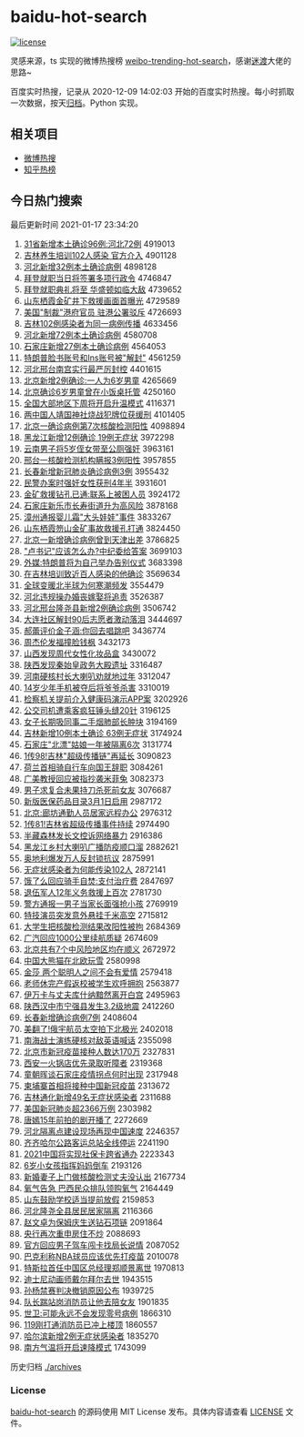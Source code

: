 # baidu-hot-search

[![license](https://img.shields.io/github/license/Arrackisarookie/baidu-hot-search)](https://github.com/Arrackisarookie/baidu-hot-search/blob/master/LICENSE)

灵感来源，ts 实现的微博热搜榜 [weibo-trending-hot-search](https://github.com/justjavac/weibo-trending-hot-search)，感谢[迷渡](https://github.com/justjavac)大佬的思路~

百度实时热搜，记录从 2020-12-09 14:02:03 开始的百度实时热搜。每小时抓取一次数据，按天[归档](./archives)。Python 实现。

## 相关项目
+ [微博热搜](https://github.com/Arrackisarookie/weibo-hot-search)
+ [知乎热榜](https://github.com/Arrackisarookie/zhihu-top-search)

## 今日热门搜索

<!-- Rank Begin -->

最后更新时间 2021-01-17 23:34:20

1. [31省新增本土确诊96例:河北72例](http://www.baidu.com/baidu?cl=3&tn=SE_baiduhomet8_jmjb7mjw&rsv_dl=fyb_top&fr=top1000&wd=31%CA%A1%D0%C2%D4%F6%B1%BE%CD%C1%C8%B7%D5%EF96%C0%FD%3A%BA%D3%B1%B172%C0%FD) 4919013
1. [吉林养生培训102人感染 官方介入](http://www.baidu.com/baidu?cl=3&tn=SE_baiduhomet8_jmjb7mjw&rsv_dl=fyb_top&fr=top1000&wd=%BC%AA%C1%D6%D1%F8%C9%FA%C5%E0%D1%B5102%C8%CB%B8%D0%C8%BE%20%B9%D9%B7%BD%BD%E9%C8%EB) 4901128
1. [河北新增32例本土确诊病例](http://www.baidu.com/baidu?cl=3&tn=SE_baiduhomet8_jmjb7mjw&rsv_dl=fyb_top&fr=top1000&wd=%BA%D3%B1%B1%D0%C2%D4%F632%C0%FD%B1%BE%CD%C1%C8%B7%D5%EF%B2%A1%C0%FD) 4898128
1. [拜登就职当日将签署多项行政令](http://www.baidu.com/baidu?cl=3&tn=SE_baiduhomet8_jmjb7mjw&rsv_dl=fyb_top&fr=top1000&wd=%B0%DD%B5%C7%BE%CD%D6%B0%B5%B1%C8%D5%BD%AB%C7%A9%CA%F0%B6%E0%CF%EE%D0%D0%D5%FE%C1%EE) 4746847
1. [拜登就职典礼将至 华盛顿如临大敌](http://www.baidu.com/baidu?cl=3&tn=SE_baiduhomet8_jmjb7mjw&rsv_dl=fyb_top&fr=top1000&wd=%B0%DD%B5%C7%BE%CD%D6%B0%B5%E4%C0%F1%BD%AB%D6%C1%20%BB%AA%CA%A2%B6%D9%C8%E7%C1%D9%B4%F3%B5%D0) 4739652
1. [山东栖霞金矿井下救援画面首曝光](http://www.baidu.com/baidu?cl=3&tn=SE_baiduhomet8_jmjb7mjw&rsv_dl=fyb_top&fr=top1000&wd=%C9%BD%B6%AB%C6%DC%CF%BC%BD%F0%BF%F3%BE%AE%CF%C2%BE%C8%D4%AE%BB%AD%C3%E6%CA%D7%C6%D8%B9%E2) 4729589
1. [美国"制裁"港府官员 驻港公署驳斥](http://www.baidu.com/baidu?cl=3&tn=SE_baiduhomet8_jmjb7mjw&rsv_dl=fyb_top&fr=top1000&wd=%C3%C0%B9%FA%22%D6%C6%B2%C3%22%B8%DB%B8%AE%B9%D9%D4%B1%20%D7%A4%B8%DB%B9%AB%CA%F0%B2%B5%B3%E2) 4726693
1. [吉林102例感染者为同一病例传播](http://www.baidu.com/baidu?cl=3&tn=SE_baiduhomet8_jmjb7mjw&rsv_dl=fyb_top&fr=top1000&wd=%BC%AA%C1%D6102%C0%FD%B8%D0%C8%BE%D5%DF%CE%AA%CD%AC%D2%BB%B2%A1%C0%FD%B4%AB%B2%A5) 4633456
1. [河北新增72例本土确诊病例](http://www.baidu.com/baidu?cl=3&tn=SE_baiduhomet8_jmjb7mjw&rsv_dl=fyb_top&fr=top1000&wd=%BA%D3%B1%B1%D0%C2%D4%F672%C0%FD%B1%BE%CD%C1%C8%B7%D5%EF%B2%A1%C0%FD) 4580708
1. [石家庄新增27例本土确诊病例](http://www.baidu.com/baidu?cl=3&tn=SE_baiduhomet8_jmjb7mjw&rsv_dl=fyb_top&fr=top1000&wd=%CA%AF%BC%D2%D7%AF%D0%C2%D4%F627%C0%FD%B1%BE%CD%C1%C8%B7%D5%EF%B2%A1%C0%FD) 4564053
1. [特朗普脸书账号和Ins账号被"解封"](http://www.baidu.com/baidu?cl=3&tn=SE_baiduhomet8_jmjb7mjw&rsv_dl=fyb_top&fr=top1000&wd=%CC%D8%C0%CA%C6%D5%C1%B3%CA%E9%D5%CB%BA%C5%BA%CDIns%D5%CB%BA%C5%B1%BB%22%BD%E2%B7%E2%22) 4561259
1. [河北邢台南宫实行最严厉封控](http://www.baidu.com/baidu?cl=3&tn=SE_baiduhomet8_jmjb7mjw&rsv_dl=fyb_top&fr=top1000&wd=%BA%D3%B1%B1%D0%CF%CC%A8%C4%CF%B9%AC%CA%B5%D0%D0%D7%EE%D1%CF%C0%F7%B7%E2%BF%D8) 4401615
1. [北京新增2例确诊:一人为6岁男童](http://www.baidu.com/baidu?cl=3&tn=SE_baiduhomet8_jmjb7mjw&rsv_dl=fyb_top&fr=top1000&wd=%B1%B1%BE%A9%D0%C2%D4%F62%C0%FD%C8%B7%D5%EF%3A%D2%BB%C8%CB%CE%AA6%CB%EA%C4%D0%CD%AF) 4265669
1. [北京确诊6岁男童曾在小饭桌托管](http://www.baidu.com/baidu?cl=3&tn=SE_baiduhomet8_jmjb7mjw&rsv_dl=fyb_top&fr=top1000&wd=%B1%B1%BE%A9%C8%B7%D5%EF6%CB%EA%C4%D0%CD%AF%D4%F8%D4%DA%D0%A1%B7%B9%D7%C0%CD%D0%B9%DC) 4250160
1. [全国大部地区下周将开启升温模式](http://www.baidu.com/baidu?cl=3&tn=SE_baiduhomet8_jmjb7mjw&rsv_dl=fyb_top&fr=top1000&wd=%C8%AB%B9%FA%B4%F3%B2%BF%B5%D8%C7%F8%CF%C2%D6%DC%BD%AB%BF%AA%C6%F4%C9%FD%CE%C2%C4%A3%CA%BD) 4116371
1. [两中国人靖国神社烧战犯牌位获缓刑](http://www.baidu.com/baidu?cl=3&tn=SE_baiduhomet8_jmjb7mjw&rsv_dl=fyb_top&fr=top1000&wd=%C1%BD%D6%D0%B9%FA%C8%CB%BE%B8%B9%FA%C9%F1%C9%E7%C9%D5%D5%BD%B7%B8%C5%C6%CE%BB%BB%F1%BB%BA%D0%CC) 4101405
1. [北京一确诊病例第7次核酸检测阳性](http://www.baidu.com/baidu?cl=3&tn=SE_baiduhomet8_jmjb7mjw&rsv_dl=fyb_top&fr=top1000&wd=%B1%B1%BE%A9%D2%BB%C8%B7%D5%EF%B2%A1%C0%FD%B5%DA7%B4%CE%BA%CB%CB%E1%BC%EC%B2%E2%D1%F4%D0%D4) 4098894
1. [黑龙江新增12例确诊 19例无症状](http://www.baidu.com/baidu?cl=3&tn=SE_baiduhomet8_jmjb7mjw&rsv_dl=fyb_top&fr=top1000&wd=%BA%DA%C1%FA%BD%AD%D0%C2%D4%F612%C0%FD%C8%B7%D5%EF%2019%C0%FD%CE%DE%D6%A2%D7%B4) 3972298
1. [云南男子将5岁侄女带至公厕强奸](http://www.baidu.com/baidu?cl=3&tn=SE_baiduhomet8_jmjb7mjw&rsv_dl=fyb_top&fr=top1000&wd=%D4%C6%C4%CF%C4%D0%D7%D3%BD%AB5%CB%EA%D6%B6%C5%AE%B4%F8%D6%C1%B9%AB%B2%DE%C7%BF%BC%E9) 3963161
1. [邢台一核酸检测机构瞒报3例阳性](http://www.baidu.com/baidu?cl=3&tn=SE_baiduhomet8_jmjb7mjw&rsv_dl=fyb_top&fr=top1000&wd=%D0%CF%CC%A8%D2%BB%BA%CB%CB%E1%BC%EC%B2%E2%BB%FA%B9%B9%C2%F7%B1%A83%C0%FD%D1%F4%D0%D4) 3957855
1. [长春新增新冠肺炎确诊病例3例](http://www.baidu.com/baidu?cl=3&tn=SE_baiduhomet8_jmjb7mjw&rsv_dl=fyb_top&fr=top1000&wd=%B3%A4%B4%BA%D0%C2%D4%F6%D0%C2%B9%DA%B7%CE%D1%D7%C8%B7%D5%EF%B2%A1%C0%FD3%C0%FD) 3955432
1. [民警办案时强奸女性获刑4年半](http://www.baidu.com/baidu?cl=3&tn=SE_baiduhomet8_jmjb7mjw&rsv_dl=fyb_top&fr=top1000&wd=%C3%F1%BE%AF%B0%EC%B0%B8%CA%B1%C7%BF%BC%E9%C5%AE%D0%D4%BB%F1%D0%CC4%C4%EA%B0%EB) 3931601
1. [金矿救援钻孔已通:联系上被困人员](http://www.baidu.com/baidu?cl=3&tn=SE_baiduhomet8_jmjb7mjw&rsv_dl=fyb_top&fr=top1000&wd=%BD%F0%BF%F3%BE%C8%D4%AE%D7%EA%BF%D7%D2%D1%CD%A8%3A%C1%AA%CF%B5%C9%CF%B1%BB%C0%A7%C8%CB%D4%B1) 3924172
1. [石家庄新乐市长寿街道升为高风险](http://www.baidu.com/baidu?cl=3&tn=SE_baiduhomet8_jmjb7mjw&rsv_dl=fyb_top&fr=top1000&wd=%CA%AF%BC%D2%D7%AF%D0%C2%C0%D6%CA%D0%B3%A4%CA%D9%BD%D6%B5%C0%C9%FD%CE%AA%B8%DF%B7%E7%CF%D5) 3878168
1. [漳州通报婴儿霜"大头娃娃"事件](http://www.baidu.com/baidu?cl=3&tn=SE_baiduhomet8_jmjb7mjw&rsv_dl=fyb_top&fr=top1000&wd=%D5%C4%D6%DD%CD%A8%B1%A8%D3%A4%B6%F9%CB%AA%22%B4%F3%CD%B7%CD%DE%CD%DE%22%CA%C2%BC%FE) 3833267
1. [山东栖霞笏山金矿事故救援孔打通](http://www.baidu.com/baidu?cl=3&tn=SE_baiduhomet8_jmjb7mjw&rsv_dl=fyb_top&fr=top1000&wd=%C9%BD%B6%AB%C6%DC%CF%BC%F3%CB%C9%BD%BD%F0%BF%F3%CA%C2%B9%CA%BE%C8%D4%AE%BF%D7%B4%F2%CD%A8) 3824450
1. [北京一新增确诊病例曾到天津出差](http://www.baidu.com/baidu?cl=3&tn=SE_baiduhomet8_jmjb7mjw&rsv_dl=fyb_top&fr=top1000&wd=%B1%B1%BE%A9%D2%BB%D0%C2%D4%F6%C8%B7%D5%EF%B2%A1%C0%FD%D4%F8%B5%BD%CC%EC%BD%F2%B3%F6%B2%EE) 3786825
1. ["卢书记"应该怎么办?中纪委给答案](http://www.baidu.com/baidu?cl=3&tn=SE_baiduhomet8_jmjb7mjw&rsv_dl=fyb_top&fr=top1000&wd=%22%C2%AC%CA%E9%BC%C7%22%D3%A6%B8%C3%D4%F5%C3%B4%B0%EC%3F%D6%D0%BC%CD%CE%AF%B8%F8%B4%F0%B0%B8) 3699103
1. [外媒:特朗普将为自己举办告别仪式](http://www.baidu.com/baidu?cl=3&tn=SE_baiduhomet8_jmjb7mjw&rsv_dl=fyb_top&fr=top1000&wd=%CD%E2%C3%BD%3A%CC%D8%C0%CA%C6%D5%BD%AB%CE%AA%D7%D4%BC%BA%BE%D9%B0%EC%B8%E6%B1%F0%D2%C7%CA%BD) 3683398
1. [在吉林培训致近百人感染的他确诊](http://www.baidu.com/baidu?cl=3&tn=SE_baiduhomet8_jmjb7mjw&rsv_dl=fyb_top&fr=top1000&wd=%D4%DA%BC%AA%C1%D6%C5%E0%D1%B5%D6%C2%BD%FC%B0%D9%C8%CB%B8%D0%C8%BE%B5%C4%CB%FB%C8%B7%D5%EF) 3569634
1. [全球变暖北半球为何寒潮频发](http://www.baidu.com/baidu?cl=3&tn=SE_baiduhomet8_jmjb7mjw&rsv_dl=fyb_top&fr=top1000&wd=%C8%AB%C7%F2%B1%E4%C5%AF%B1%B1%B0%EB%C7%F2%CE%AA%BA%CE%BA%AE%B3%B1%C6%B5%B7%A2) 3554479
1. [河北违规操办婚丧嫁娶将追责](http://www.baidu.com/baidu?cl=3&tn=SE_baiduhomet8_jmjb7mjw&rsv_dl=fyb_top&fr=top1000&wd=%BA%D3%B1%B1%CE%A5%B9%E6%B2%D9%B0%EC%BB%E9%C9%A5%BC%DE%C8%A2%BD%AB%D7%B7%D4%F0) 3526387
1. [河北邢台隆尧县新增2例确诊病例](http://www.baidu.com/baidu?cl=3&tn=SE_baiduhomet8_jmjb7mjw&rsv_dl=fyb_top&fr=top1000&wd=%BA%D3%B1%B1%D0%CF%CC%A8%C2%A1%D2%A2%CF%D8%D0%C2%D4%F62%C0%FD%C8%B7%D5%EF%B2%A1%C0%FD) 3506742
1. [大连社区解封90后志愿者激动落泪](http://www.baidu.com/baidu?cl=3&tn=SE_baiduhomet8_jmjb7mjw&rsv_dl=fyb_top&fr=top1000&wd=%B4%F3%C1%AC%C9%E7%C7%F8%BD%E2%B7%E290%BA%F3%D6%BE%D4%B8%D5%DF%BC%A4%B6%AF%C2%E4%C0%E1) 3444697
1. [郝蕾评价金子涵:你回去唱跳吧](http://www.baidu.com/baidu?cl=3&tn=SE_baiduhomet8_jmjb7mjw&rsv_dl=fyb_top&fr=top1000&wd=%BA%C2%C0%D9%C6%C0%BC%DB%BD%F0%D7%D3%BA%AD%3A%C4%E3%BB%D8%C8%A5%B3%AA%CC%F8%B0%C9) 3436774
1. [周杰伦发福撞脸钱枫](http://www.baidu.com/baidu?cl=3&tn=SE_baiduhomet8_jmjb7mjw&rsv_dl=fyb_top&fr=top1000&wd=%D6%DC%BD%DC%C2%D7%B7%A2%B8%A3%D7%B2%C1%B3%C7%AE%B7%E3) 3432173
1. [山西发现周代女性化妆品盒](http://www.baidu.com/baidu?cl=3&tn=SE_baiduhomet8_jmjb7mjw&rsv_dl=fyb_top&fr=top1000&wd=%C9%BD%CE%F7%B7%A2%CF%D6%D6%DC%B4%FA%C5%AE%D0%D4%BB%AF%D7%B1%C6%B7%BA%D0) 3430072
1. [陕西发现秦始皇政务大殿遗址](http://www.baidu.com/baidu?cl=3&tn=SE_baiduhomet8_jmjb7mjw&rsv_dl=fyb_top&fr=top1000&wd=%C9%C2%CE%F7%B7%A2%CF%D6%C7%D8%CA%BC%BB%CA%D5%FE%CE%F1%B4%F3%B5%EE%D2%C5%D6%B7) 3316487
1. [河南硬核村长大喇叭劝就地过年](http://www.baidu.com/baidu?cl=3&tn=SE_baiduhomet8_jmjb7mjw&rsv_dl=fyb_top&fr=top1000&wd=%BA%D3%C4%CF%D3%B2%BA%CB%B4%E5%B3%A4%B4%F3%C0%AE%B0%C8%C8%B0%BE%CD%B5%D8%B9%FD%C4%EA) 3312047
1. [14岁少年手机被夺后将爷爷杀害](http://www.baidu.com/baidu?cl=3&tn=SE_baiduhomet8_jmjb7mjw&rsv_dl=fyb_top&fr=top1000&wd=14%CB%EA%C9%D9%C4%EA%CA%D6%BB%FA%B1%BB%B6%E1%BA%F3%BD%AB%D2%AF%D2%AF%C9%B1%BA%A6) 3310019
1. [检察机关提前介入健康码演示APP案](http://www.baidu.com/baidu?cl=3&tn=SE_baiduhomet8_jmjb7mjw&rsv_dl=fyb_top&fr=top1000&wd=%BC%EC%B2%EC%BB%FA%B9%D8%CC%E1%C7%B0%BD%E9%C8%EB%BD%A1%BF%B5%C2%EB%D1%DD%CA%BEAPP%B0%B8) 3202926
1. [公交司机遭乘客疯狂锤头缝20针](http://www.baidu.com/baidu?cl=3&tn=SE_baiduhomet8_jmjb7mjw&rsv_dl=fyb_top&fr=top1000&wd=%B9%AB%BD%BB%CB%BE%BB%FA%D4%E2%B3%CB%BF%CD%B7%E8%BF%F1%B4%B8%CD%B7%B7%EC20%D5%EB) 3196125
1. [女子长期吸同事二手烟肺部长肿块](http://www.baidu.com/baidu?cl=3&tn=SE_baiduhomet8_jmjb7mjw&rsv_dl=fyb_top&fr=top1000&wd=%C5%AE%D7%D3%B3%A4%C6%DA%CE%FC%CD%AC%CA%C2%B6%FE%CA%D6%D1%CC%B7%CE%B2%BF%B3%A4%D6%D7%BF%E9) 3194169
1. [吉林新增10例本土确诊 63例无症状](http://www.baidu.com/baidu?cl=3&tn=SE_baiduhomet8_jmjb7mjw&rsv_dl=fyb_top&fr=top1000&wd=%BC%AA%C1%D6%D0%C2%D4%F610%C0%FD%B1%BE%CD%C1%C8%B7%D5%EF%2063%C0%FD%CE%DE%D6%A2%D7%B4) 3174924
1. [石家庄"北漂"姑娘一年被隔离6次](http://www.baidu.com/baidu?cl=3&tn=SE_baiduhomet8_jmjb7mjw&rsv_dl=fyb_top&fr=top1000&wd=%CA%AF%BC%D2%D7%AF%22%B1%B1%C6%AF%22%B9%C3%C4%EF%D2%BB%C4%EA%B1%BB%B8%F4%C0%EB6%B4%CE) 3131774
1. [1传98!吉林"超级传播链"再延长](http://www.baidu.com/baidu?cl=3&tn=SE_baiduhomet8_jmjb7mjw&rsv_dl=fyb_top&fr=top1000&wd=1%B4%AB98%21%BC%AA%C1%D6%22%B3%AC%BC%B6%B4%AB%B2%A5%C1%B4%22%D4%D9%D1%D3%B3%A4) 3090823
1. [荷兰首相骑自行车向国王辞职](http://www.baidu.com/baidu?cl=3&tn=SE_baiduhomet8_jmjb7mjw&rsv_dl=fyb_top&fr=top1000&wd=%BA%C9%C0%BC%CA%D7%CF%E0%C6%EF%D7%D4%D0%D0%B3%B5%CF%F2%B9%FA%CD%F5%B4%C7%D6%B0) 3084261
1. [广美教授回应被指抄袭米菲兔](http://www.baidu.com/baidu?cl=3&tn=SE_baiduhomet8_jmjb7mjw&rsv_dl=fyb_top&fr=top1000&wd=%B9%E3%C3%C0%BD%CC%CA%DA%BB%D8%D3%A6%B1%BB%D6%B8%B3%AD%CF%AE%C3%D7%B7%C6%CD%C3) 3082373
1. [男子求复合未果持刀杀死前女友](http://www.baidu.com/baidu?cl=3&tn=SE_baiduhomet8_jmjb7mjw&rsv_dl=fyb_top&fr=top1000&wd=%C4%D0%D7%D3%C7%F3%B8%B4%BA%CF%CE%B4%B9%FB%B3%D6%B5%B6%C9%B1%CB%C0%C7%B0%C5%AE%D3%D1) 3076687
1. [新版医保药品目录3月1日启用](http://www.baidu.com/baidu?cl=3&tn=SE_baiduhomet8_jmjb7mjw&rsv_dl=fyb_top&fr=top1000&wd=%D0%C2%B0%E6%D2%BD%B1%A3%D2%A9%C6%B7%C4%BF%C2%BC3%D4%C21%C8%D5%C6%F4%D3%C3) 2987172
1. [北京:廊坊通勤人员居家远程办公](http://www.baidu.com/baidu?cl=3&tn=SE_baiduhomet8_jmjb7mjw&rsv_dl=fyb_top&fr=top1000&wd=%B1%B1%BE%A9%3A%C0%C8%B7%BB%CD%A8%C7%DA%C8%CB%D4%B1%BE%D3%BC%D2%D4%B6%B3%CC%B0%EC%B9%AB) 2976312
1. [1传81!吉林省超级传播事件持续](http://www.baidu.com/baidu?cl=3&tn=SE_baiduhomet8_jmjb7mjw&rsv_dl=fyb_top&fr=top1000&wd=1%B4%AB81%21%BC%AA%C1%D6%CA%A1%B3%AC%BC%B6%B4%AB%B2%A5%CA%C2%BC%FE%B3%D6%D0%F8) 2974490
1. [半藏森林发长文控诉网络暴力](http://www.baidu.com/baidu?cl=3&tn=SE_baiduhomet8_jmjb7mjw&rsv_dl=fyb_top&fr=top1000&wd=%B0%EB%B2%D8%C9%AD%C1%D6%B7%A2%B3%A4%CE%C4%BF%D8%CB%DF%CD%F8%C2%E7%B1%A9%C1%A6) 2916386
1. [黑龙江乡村大喇叭广播防疫顺口溜](http://www.baidu.com/baidu?cl=3&tn=SE_baiduhomet8_jmjb7mjw&rsv_dl=fyb_top&fr=top1000&wd=%BA%DA%C1%FA%BD%AD%CF%E7%B4%E5%B4%F3%C0%AE%B0%C8%B9%E3%B2%A5%B7%C0%D2%DF%CB%B3%BF%DA%C1%EF) 2882621
1. [奥地利爆发万人反封锁抗议](http://www.baidu.com/baidu?cl=3&tn=SE_baiduhomet8_jmjb7mjw&rsv_dl=fyb_top&fr=top1000&wd=%B0%C2%B5%D8%C0%FB%B1%AC%B7%A2%CD%F2%C8%CB%B7%B4%B7%E2%CB%F8%BF%B9%D2%E9) 2875991
1. [无症状感染者为何能传染102人](http://www.baidu.com/baidu?cl=3&tn=SE_baiduhomet8_jmjb7mjw&rsv_dl=fyb_top&fr=top1000&wd=%CE%DE%D6%A2%D7%B4%B8%D0%C8%BE%D5%DF%CE%AA%BA%CE%C4%DC%B4%AB%C8%BE102%C8%CB) 2872141
1. [饿了么回应骑手自焚:支付治疗费](http://www.baidu.com/baidu?cl=3&tn=SE_baiduhomet8_jmjb7mjw&rsv_dl=fyb_top&fr=top1000&wd=%B6%F6%C1%CB%C3%B4%BB%D8%D3%A6%C6%EF%CA%D6%D7%D4%B7%D9%3A%D6%A7%B8%B6%D6%CE%C1%C6%B7%D1) 2847697
1. [退伍军人12年义务救援上百次](http://www.baidu.com/baidu?cl=3&tn=SE_baiduhomet8_jmjb7mjw&rsv_dl=fyb_top&fr=top1000&wd=%CD%CB%CE%E9%BE%FC%C8%CB12%C4%EA%D2%E5%CE%F1%BE%C8%D4%AE%C9%CF%B0%D9%B4%CE) 2781730
1. [警方通报一男子当家长面强抢小孩](http://www.baidu.com/baidu?cl=3&tn=SE_baiduhomet8_jmjb7mjw&rsv_dl=fyb_top&fr=top1000&wd=%BE%AF%B7%BD%CD%A8%B1%A8%D2%BB%C4%D0%D7%D3%B5%B1%BC%D2%B3%A4%C3%E6%C7%BF%C7%C0%D0%A1%BA%A2) 2769919
1. [特技演员突发意外悬挂千米高空](http://www.baidu.com/baidu?cl=3&tn=SE_baiduhomet8_jmjb7mjw&rsv_dl=fyb_top&fr=top1000&wd=%CC%D8%BC%BC%D1%DD%D4%B1%CD%BB%B7%A2%D2%E2%CD%E2%D0%FC%B9%D2%C7%A7%C3%D7%B8%DF%BF%D5) 2715812
1. [大学生把核酸检测结果改阳性被拘](http://www.baidu.com/baidu?cl=3&tn=SE_baiduhomet8_jmjb7mjw&rsv_dl=fyb_top&fr=top1000&wd=%B4%F3%D1%A7%C9%FA%B0%D1%BA%CB%CB%E1%BC%EC%B2%E2%BD%E1%B9%FB%B8%C4%D1%F4%D0%D4%B1%BB%BE%D0) 2684369
1. [广汽回应1000公里续航质疑](http://www.baidu.com/baidu?cl=3&tn=SE_baiduhomet8_jmjb7mjw&rsv_dl=fyb_top&fr=top1000&wd=%B9%E3%C6%FB%BB%D8%D3%A61000%B9%AB%C0%EF%D0%F8%BA%BD%D6%CA%D2%C9) 2674609
1. [北京共有7个中风险地区均在顺义](http://www.baidu.com/baidu?cl=3&tn=SE_baiduhomet8_jmjb7mjw&rsv_dl=fyb_top&fr=top1000&wd=%B1%B1%BE%A9%B9%B2%D3%D07%B8%F6%D6%D0%B7%E7%CF%D5%B5%D8%C7%F8%BE%F9%D4%DA%CB%B3%D2%E5) 2672972
1. [中国大熊猫在北欧玩雪](http://www.baidu.com/baidu?cl=3&tn=SE_baiduhomet8_jmjb7mjw&rsv_dl=fyb_top&fr=top1000&wd=%D6%D0%B9%FA%B4%F3%D0%DC%C3%A8%D4%DA%B1%B1%C5%B7%CD%E6%D1%A9) 2580998
1. [金莎 两个聪明人之间不会有爱情](http://www.baidu.com/baidu?cl=3&tn=SE_baiduhomet8_jmjb7mjw&rsv_dl=fyb_top&fr=top1000&wd=%BD%F0%C9%AF%20%C1%BD%B8%F6%B4%CF%C3%F7%C8%CB%D6%AE%BC%E4%B2%BB%BB%E1%D3%D0%B0%AE%C7%E9) 2579418
1. [老师休完产假返校被学生欢呼拥抱](http://www.baidu.com/baidu?cl=3&tn=SE_baiduhomet8_jmjb7mjw&rsv_dl=fyb_top&fr=top1000&wd=%C0%CF%CA%A6%D0%DD%CD%EA%B2%FA%BC%D9%B7%B5%D0%A3%B1%BB%D1%A7%C9%FA%BB%B6%BA%F4%D3%B5%B1%A7) 2563877
1. [伊万卡与丈夫库什纳黯然离开白宫](http://www.baidu.com/baidu?cl=3&tn=SE_baiduhomet8_jmjb7mjw&rsv_dl=fyb_top&fr=top1000&wd=%D2%C1%CD%F2%BF%A8%D3%EB%D5%C9%B7%F2%BF%E2%CA%B2%C4%C9%F7%F6%C8%BB%C0%EB%BF%AA%B0%D7%B9%AC) 2495963
1. [陕西汉中市宁强县发生3.2级地震](http://www.baidu.com/baidu?cl=3&tn=SE_baiduhomet8_jmjb7mjw&rsv_dl=fyb_top&fr=top1000&wd=%C9%C2%CE%F7%BA%BA%D6%D0%CA%D0%C4%FE%C7%BF%CF%D8%B7%A2%C9%FA3.2%BC%B6%B5%D8%D5%F0) 2412260
1. [长春新增确诊病例7例](http://www.baidu.com/baidu?cl=3&tn=SE_baiduhomet8_jmjb7mjw&rsv_dl=fyb_top&fr=top1000&wd=%B3%A4%B4%BA%D0%C2%D4%F6%C8%B7%D5%EF%B2%A1%C0%FD7%C0%FD) 2408604
1. [美翻了!俄宇航员太空拍下北极光](http://www.baidu.com/baidu?cl=3&tn=SE_baiduhomet8_jmjb7mjw&rsv_dl=fyb_top&fr=top1000&wd=%C3%C0%B7%AD%C1%CB%21%B6%ED%D3%EE%BA%BD%D4%B1%CC%AB%BF%D5%C5%C4%CF%C2%B1%B1%BC%AB%B9%E2) 2402018
1. [南海战士演练硬核对敌英语喊话](http://www.baidu.com/baidu?cl=3&tn=SE_baiduhomet8_jmjb7mjw&rsv_dl=fyb_top&fr=top1000&wd=%C4%CF%BA%A3%D5%BD%CA%BF%D1%DD%C1%B7%D3%B2%BA%CB%B6%D4%B5%D0%D3%A2%D3%EF%BA%B0%BB%B0) 2355098
1. [北京市新冠疫苗接种人数达170万](http://www.baidu.com/baidu?cl=3&tn=SE_baiduhomet8_jmjb7mjw&rsv_dl=fyb_top&fr=top1000&wd=%B1%B1%BE%A9%CA%D0%D0%C2%B9%DA%D2%DF%C3%E7%BD%D3%D6%D6%C8%CB%CA%FD%B4%EF170%CD%F2) 2327831
1. [西安一火锅店优先录取听障者](http://www.baidu.com/baidu?cl=3&tn=SE_baiduhomet8_jmjb7mjw&rsv_dl=fyb_top&fr=top1000&wd=%CE%F7%B0%B2%D2%BB%BB%F0%B9%F8%B5%EA%D3%C5%CF%C8%C2%BC%C8%A1%CC%FD%D5%CF%D5%DF) 2319368
1. [童朝晖谈石家庄疫情拐点何时出现](http://www.baidu.com/baidu?cl=3&tn=SE_baiduhomet8_jmjb7mjw&rsv_dl=fyb_top&fr=top1000&wd=%CD%AF%B3%AF%EA%CD%CC%B8%CA%AF%BC%D2%D7%AF%D2%DF%C7%E9%B9%D5%B5%E3%BA%CE%CA%B1%B3%F6%CF%D6) 2317948
1. [柬埔寨首相将接种中国新冠疫苗](http://www.baidu.com/baidu?cl=3&tn=SE_baiduhomet8_jmjb7mjw&rsv_dl=fyb_top&fr=top1000&wd=%BC%ED%C6%D2%D5%AF%CA%D7%CF%E0%BD%AB%BD%D3%D6%D6%D6%D0%B9%FA%D0%C2%B9%DA%D2%DF%C3%E7) 2313672
1. [吉林通化新增49名无症状感染者](http://www.baidu.com/baidu?cl=3&tn=SE_baiduhomet8_jmjb7mjw&rsv_dl=fyb_top&fr=top1000&wd=%BC%AA%C1%D6%CD%A8%BB%AF%D0%C2%D4%F649%C3%FB%CE%DE%D6%A2%D7%B4%B8%D0%C8%BE%D5%DF) 2311688
1. [美国新冠肺炎超2366万例](http://www.baidu.com/baidu?cl=3&tn=SE_baiduhomet8_jmjb7mjw&rsv_dl=fyb_top&fr=top1000&wd=%C3%C0%B9%FA%D0%C2%B9%DA%B7%CE%D1%D7%B3%AC2366%CD%F2%C0%FD) 2303982
1. [唐嫣15年前拍的剧开播了](http://www.baidu.com/baidu?cl=3&tn=SE_baiduhomet8_jmjb7mjw&rsv_dl=fyb_top&fr=top1000&wd=%CC%C6%E6%CC15%C4%EA%C7%B0%C5%C4%B5%C4%BE%E7%BF%AA%B2%A5%C1%CB) 2272669
1. [河北隔离点建设现场再现中国速度](http://www.baidu.com/baidu?cl=3&tn=SE_baiduhomet8_jmjb7mjw&rsv_dl=fyb_top&fr=top1000&wd=%BA%D3%B1%B1%B8%F4%C0%EB%B5%E3%BD%A8%C9%E8%CF%D6%B3%A1%D4%D9%CF%D6%D6%D0%B9%FA%CB%D9%B6%C8) 2246357
1. [齐齐哈尔公路客运总站全线停运](http://www.baidu.com/baidu?cl=3&tn=SE_baiduhomet8_jmjb7mjw&rsv_dl=fyb_top&fr=top1000&wd=%C6%EB%C6%EB%B9%FE%B6%FB%B9%AB%C2%B7%BF%CD%D4%CB%D7%DC%D5%BE%C8%AB%CF%DF%CD%A3%D4%CB) 2241190
1. [2021中国将实现社保卡跨省通办](http://www.baidu.com/baidu?cl=3&tn=SE_baiduhomet8_jmjb7mjw&rsv_dl=fyb_top&fr=top1000&wd=2021%D6%D0%B9%FA%BD%AB%CA%B5%CF%D6%C9%E7%B1%A3%BF%A8%BF%E7%CA%A1%CD%A8%B0%EC) 2223343
1. [6岁小女孩指挥妈妈倒车](http://www.baidu.com/baidu?cl=3&tn=SE_baiduhomet8_jmjb7mjw&rsv_dl=fyb_top&fr=top1000&wd=6%CB%EA%D0%A1%C5%AE%BA%A2%D6%B8%BB%D3%C2%E8%C2%E8%B5%B9%B3%B5) 2193126
1. [新婚妻子上门做核酸检测丈夫没认出](http://www.baidu.com/baidu?cl=3&tn=SE_baiduhomet8_jmjb7mjw&rsv_dl=fyb_top&fr=top1000&wd=%D0%C2%BB%E9%C6%DE%D7%D3%C9%CF%C3%C5%D7%F6%BA%CB%CB%E1%BC%EC%B2%E2%D5%C9%B7%F2%C3%BB%C8%CF%B3%F6) 2167734
1. [氧气告急 巴西民众排队领购氧气](http://www.baidu.com/baidu?cl=3&tn=SE_baiduhomet8_jmjb7mjw&rsv_dl=fyb_top&fr=top1000&wd=%D1%F5%C6%F8%B8%E6%BC%B1%20%B0%CD%CE%F7%C3%F1%D6%DA%C5%C5%B6%D3%C1%EC%B9%BA%D1%F5%C6%F8) 2164449
1. [山东鼓励学校适当提前放假](http://www.baidu.com/baidu?cl=3&tn=SE_baiduhomet8_jmjb7mjw&rsv_dl=fyb_top&fr=top1000&wd=%C9%BD%B6%AB%B9%C4%C0%F8%D1%A7%D0%A3%CA%CA%B5%B1%CC%E1%C7%B0%B7%C5%BC%D9) 2159853
1. [河北隆尧全县居民居家隔离](http://www.baidu.com/baidu?cl=3&tn=SE_baiduhomet8_jmjb7mjw&rsv_dl=fyb_top&fr=top1000&wd=%BA%D3%B1%B1%C2%A1%D2%A2%C8%AB%CF%D8%BE%D3%C3%F1%BE%D3%BC%D2%B8%F4%C0%EB) 2116366
1. [赵文卓为保姆庆生送钻石项链](http://www.baidu.com/baidu?cl=3&tn=SE_baiduhomet8_jmjb7mjw&rsv_dl=fyb_top&fr=top1000&wd=%D5%D4%CE%C4%D7%BF%CE%AA%B1%A3%C4%B7%C7%EC%C9%FA%CB%CD%D7%EA%CA%AF%CF%EE%C1%B4) 2091864
1. [央行再次重申房住不炒](http://www.baidu.com/baidu?cl=3&tn=SE_baiduhomet8_jmjb7mjw&rsv_dl=fyb_top&fr=top1000&wd=%D1%EB%D0%D0%D4%D9%B4%CE%D6%D8%C9%EA%B7%BF%D7%A1%B2%BB%B3%B4) 2088693
1. [官方回应男子驾车闯卡找局长说情](http://www.baidu.com/baidu?cl=3&tn=SE_baiduhomet8_jmjb7mjw&rsv_dl=fyb_top&fr=top1000&wd=%B9%D9%B7%BD%BB%D8%D3%A6%C4%D0%D7%D3%BC%DD%B3%B5%B4%B3%BF%A8%D5%D2%BE%D6%B3%A4%CB%B5%C7%E9) 2087052
1. [巴克利称NBA球员应该优先打疫苗](http://www.baidu.com/baidu?cl=3&tn=SE_baiduhomet8_jmjb7mjw&rsv_dl=fyb_top&fr=top1000&wd=%B0%CD%BF%CB%C0%FB%B3%C6NBA%C7%F2%D4%B1%D3%A6%B8%C3%D3%C5%CF%C8%B4%F2%D2%DF%C3%E7) 2010078
1. [特斯拉首任中国区总经理郑顺景离世](http://www.baidu.com/baidu?cl=3&tn=SE_baiduhomet8_jmjb7mjw&rsv_dl=fyb_top&fr=top1000&wd=%CC%D8%CB%B9%C0%AD%CA%D7%C8%CE%D6%D0%B9%FA%C7%F8%D7%DC%BE%AD%C0%ED%D6%A3%CB%B3%BE%B0%C0%EB%CA%C0) 1970813
1. [迪士尼动画师戴尔拜尔去世](http://www.baidu.com/baidu?cl=3&tn=SE_baiduhomet8_jmjb7mjw&rsv_dl=fyb_top&fr=top1000&wd=%B5%CF%CA%BF%C4%E1%B6%AF%BB%AD%CA%A6%B4%F7%B6%FB%B0%DD%B6%FB%C8%A5%CA%C0) 1943515
1. [孙杨禁赛判决撤销原因公布](http://www.baidu.com/baidu?cl=3&tn=SE_baiduhomet8_jmjb7mjw&rsv_dl=fyb_top&fr=top1000&wd=%CB%EF%D1%EE%BD%FB%C8%FC%C5%D0%BE%F6%B3%B7%CF%FA%D4%AD%D2%F2%B9%AB%B2%BC) 1939725
1. [队长踹站岗消防员让他去陪女友](http://www.baidu.com/baidu?cl=3&tn=SE_baiduhomet8_jmjb7mjw&rsv_dl=fyb_top&fr=top1000&wd=%B6%D3%B3%A4%F5%DF%D5%BE%B8%DA%CF%FB%B7%C0%D4%B1%C8%C3%CB%FB%C8%A5%C5%E3%C5%AE%D3%D1) 1901835
1. [世卫:可能永远不会发现零号病例](http://www.baidu.com/baidu?cl=3&tn=SE_baiduhomet8_jmjb7mjw&rsv_dl=fyb_top&fr=top1000&wd=%CA%C0%CE%C0%3A%BF%C9%C4%DC%D3%C0%D4%B6%B2%BB%BB%E1%B7%A2%CF%D6%C1%E3%BA%C5%B2%A1%C0%FD) 1866310
1. [119刚打通消防员已冲上楼顶](http://www.baidu.com/baidu?cl=3&tn=SE_baiduhomet8_jmjb7mjw&rsv_dl=fyb_top&fr=top1000&wd=119%B8%D5%B4%F2%CD%A8%CF%FB%B7%C0%D4%B1%D2%D1%B3%E5%C9%CF%C2%A5%B6%A5) 1860557
1. [哈尔滨新增2例无症状感染者](http://www.baidu.com/baidu?cl=3&tn=SE_baiduhomet8_jmjb7mjw&rsv_dl=fyb_top&fr=top1000&wd=%B9%FE%B6%FB%B1%F5%D0%C2%D4%F62%C0%FD%CE%DE%D6%A2%D7%B4%B8%D0%C8%BE%D5%DF) 1835270
1. [南方气温将开启速降模式](http://www.baidu.com/baidu?cl=3&tn=SE_baiduhomet8_jmjb7mjw&rsv_dl=fyb_top&fr=top1000&wd=%C4%CF%B7%BD%C6%F8%CE%C2%BD%AB%BF%AA%C6%F4%CB%D9%BD%B5%C4%A3%CA%BD) 1743099
<!-- Rank End -->

历史归档 [./archives](./archives)

### License

[baidu-hot-search](https://github.com/Arrackisarookie/baidu-hot-search) 的源码使用 MIT License 发布。具体内容请查看 [LICENSE](./LICENSE) 文件。
